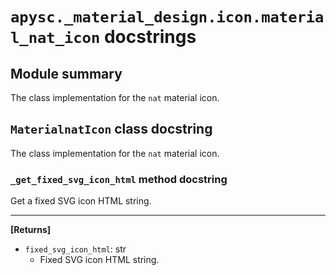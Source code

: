 # `apysc._material_design.icon.material_nat_icon` docstrings

## Module summary

The class implementation for the `nat` material icon.

## `MaterialnatIcon` class docstring

The class implementation for the `nat` material icon.

### `_get_fixed_svg_icon_html` method docstring

Get a fixed SVG icon HTML string.<hr>

**[Returns]**

- `fixed_svg_icon_html`: str
  - Fixed SVG icon HTML string.